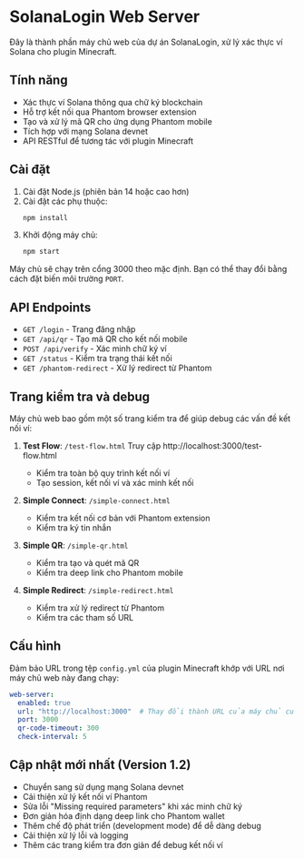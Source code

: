 # SolanaLogin Web Server

Đây là thành phần máy chủ web của dự án SolanaLogin, xử lý xác thực ví Solana cho plugin Minecraft.

## Tính năng

- Xác thực ví Solana thông qua chữ ký blockchain
- Hỗ trợ kết nối qua Phantom browser extension
- Tạo và xử lý mã QR cho ứng dụng Phantom mobile
- Tích hợp với mạng Solana devnet
- API RESTful để tương tác với plugin Minecraft

## Cài đặt

1. Cài đặt Node.js (phiên bản 14 hoặc cao hơn)
2. Cài đặt các phụ thuộc:
   ```bash
   npm install
   ```
3. Khởi động máy chủ:
   ```bash
   npm start
   ```

Máy chủ sẽ chạy trên cổng 3000 theo mặc định. Bạn có thể thay đổi bằng cách đặt biến môi trường `PORT`.

## API Endpoints

- `GET /login` - Trang đăng nhập
- `GET /api/qr` - Tạo mã QR cho kết nối mobile
- `POST /api/verify` - Xác minh chữ ký ví
- `GET /status` - Kiểm tra trạng thái kết nối
- `GET /phantom-redirect` - Xử lý redirect từ Phantom

## Trang kiểm tra và debug

Máy chủ web bao gồm một số trang kiểm tra để giúp debug các vấn đề kết nối ví:

1. **Test Flow**: `/test-flow.html`
   Truy cập http://localhost:3000/test-flow.html
   - Kiểm tra toàn bộ quy trình kết nối ví
   - Tạo session, kết nối ví và xác minh kết nối

2. **Simple Connect**: `/simple-connect.html`
   - Kiểm tra kết nối cơ bản với Phantom extension
   - Kiểm tra ký tin nhắn

3. **Simple QR**: `/simple-qr.html`
   - Kiểm tra tạo và quét mã QR
   - Kiểm tra deep link cho Phantom mobile

4. **Simple Redirect**: `/simple-redirect.html`
   - Kiểm tra xử lý redirect từ Phantom
   - Kiểm tra các tham số URL

## Cấu hình

Đảm bảo URL trong tệp `config.yml` của plugin Minecraft khớp với URL nơi máy chủ web này đang chạy:

```yaml
web-server:
  enabled: true
  url: "http://localhost:3000"  # Thay đổi thành URL của máy chủ của bạn
  port: 3000
  qr-code-timeout: 300
  check-interval: 5
```

## Cập nhật mới nhất (Version 1.2)

- Chuyển sang sử dụng mạng Solana devnet
- Cải thiện xử lý kết nối ví Phantom
- Sửa lỗi "Missing required parameters" khi xác minh chữ ký
- Đơn giản hóa định dạng deep link cho Phantom wallet
- Thêm chế độ phát triển (development mode) để dễ dàng debug
- Cải thiện xử lý lỗi và logging
- Thêm các trang kiểm tra đơn giản để debug kết nối ví
